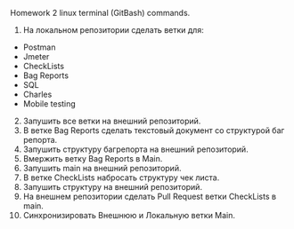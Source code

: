 Homework 2 linux terminal (GitBash) commands.

1. На локальном репозитории сделать ветки для:
- Postman
- Jmeter
- CheckLists
- Bag Reports
- SQL
- Charles
- Mobile testing
2. Запушить все ветки на внешний репозиторий.
3. В ветке Bag Reports сделать текстовый документ со структурой баг репорта.
4. Запушить структуру багрепорта на внешний репозиторий.
5. Вмержить ветку Bag Reports в Main.
6. Запушить main на внешний репозиторий.
7. В ветке CheckLists набросать структуру чек листа.
8. Запушить структуру на внешний репозиторий.
9. На внешнем репозитории сделать Pull Request ветки CheckLists в main.
10. Синхронизировать Внешнюю и Локальную ветки Main.
